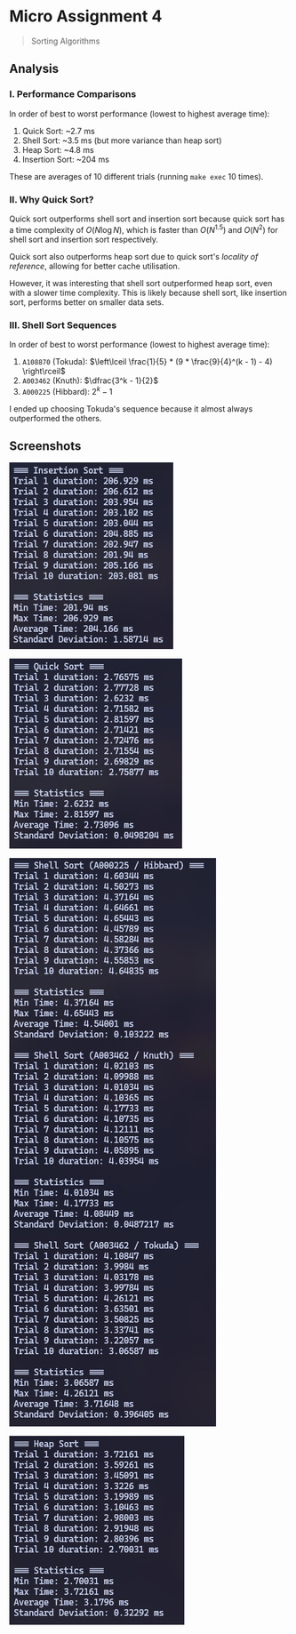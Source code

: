# Micro Assignment 4

> Sorting Algorithms

## Analysis

### I. Performance Comparisons

In order of best to worst performance (lowest to highest average time):

1. Quick Sort: ~2.7 ms
2. Shell Sort: ~3.5 ms (but more variance than heap sort)
3. Heap Sort: ~4.8 ms
4. Insertion Sort: ~204 ms

These are averages of 10 different trials (running `make exec` 10 times).

### II. Why Quick Sort?

Quick sort outperforms shell sort and insertion sort because quick sort has a time complexity of $O(N \log N)$, which is faster than $O(N^{1.5})$ and $O(N^2)$ for shell sort and insertion sort respectively.

Quick sort also outperforms heap sort due to quick sort's *locality of reference*, allowing for better cache utilisation.

However, it was interesting that shell sort outperformed heap sort, even with a slower time complexity. This is likely because shell sort, like insertion sort, performs better on smaller data sets.

### III. Shell Sort Sequences

In order of best to worst performance (lowest to highest average time):

1. `A108870` (Tokuda): $\left\lceil \frac{1}{5} * (9 * \frac{9}{4}^(k - 1) - 4) \right\rceil$
2. `A003462` (Knuth): $\dfrac{3^k - 1}{2}$
3. `A000225` (Hibbard): $2^k - 1$

I ended up choosing Tokuda's sequence because it almost always outperformed the others.

## Screenshots

![insertion_sort](screenshots/insertion_sort.png)

![quick_sort](screenshots/quick_sort.png)

![shell_sort](screenshots/shell_sort.png)

![heap_sort](screenshots/heap_sort.png)
